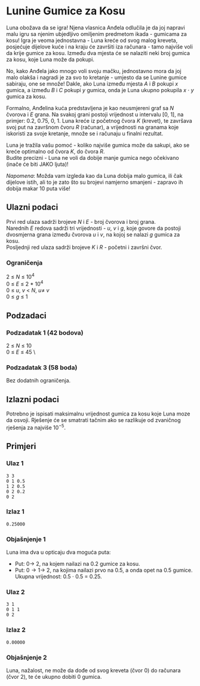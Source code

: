 # Lunine Gumice za Kosu

Luna obožava da se igra! Njena vlasnica Anđela odlučila je da joj napravi malu igru sa njenim ubjedljivo omiljenim predmetom ikada - gumicama za kosu!
Igra je veoma jednostavna - Luna kreće od svog malog kreveta, posjećuje dijelove kuće i na kraju će završiti iza računara - tamo najviše voli da krije gumice za kosu. Između dva mjesta će se nalaziti neki broj gumica za kosu, koje Luna može da pokupi.

No, kako Anđela jako mnogo voli svoju mačku, jednostavno mora da joj malo olakša i nagradi je za svo to kretanje - umjesto da se Lunine gumice sabiraju, one se množe! Dakle, ako Luna između mjesta $A$ i $B$ pokupi $x$ gumica, a između $B$ i $C$ pokupi $y$ gumica, onda je Luna ukupno pokupila $x\ \cdot \ y$ gumica za kosu.

Formalno, Anđelina kuća predstavljena je kao neusmjereni graf sa $N$ čvorova i $E$ grana. Na svakoj grani postoji vrijednost u intervalu $\left[0,\ 1\right]$, na primjer: $0.2$, $0.75$, $0$, $1$. Luna kreće iz početnog čvora $K$ (krevet), te završava svoj put na završnom čvoru $R$ (računar), a vrijednosti na granama koje iskoristi za svoje kretanje, množe se i računaju u finalni rezultat.

Luna je tražila vašu pomoć - koliko najviše gumica može da sakupi, ako se kreće optimalno od čvora $K$, do čvora $R$. \
Budite precizni - Luna ne voli da dobije manje gumica nego očekivano (inače će biti JAKO ljuta)!

_Napomena_: Možda vam izgleda kao da Luna dobija malo gumica, ili čak dijelove istih, ali to je zato što su brojevi namjerno smanjeni - zapravo ih dobija makar 10 puta više!

## Ulazni podaci

Prvi red ulaza sadrži brojeve $N$ i $E$ - broj čvorova i broj grana. \
Narednih $E$ redova sadrži tri vrijednosti - $u$, $v$ i $g$, koje govore da postoji dvosmjerna grana između čvorova $u$ i $v$, na kojoj se nalazi $g$ gumica za kosu. \
Posljednji red ulaza sadrži brojeve $K$ i $R$ - početni i završni čvor.

### Ograničenja
$2 \ \leq \ N \ \leq \ 10^{4}$ \
$0 \ \leq \ E \ \leq \ 2 \ * \ 10^{4}$ \
$0 \ \leq \ u, \ v \ \lt \ N,\ u \neq \ v$ \
$0 \ \leq \ g \ \leq \ 1$

## Podzadaci

### Podzadatak 1 (42 bodova)
$2 \ \leq \ N \ \leq \ 10$ \
$0 \ \leq \ E \ \leq \ 45$ \

### Podzadatak 3 (58 boda)
Bez dodatnih ograničenja.

## Izlazni podaci

Potrebno je ispisati maksimalnu vrijednost gumica za kosu koje Luna moze da osvoji.
Rješenje će se smatrati tačnim ako se razlikuje od zvaničnog rješenja za najviše $10^{-5}$.

## Primjeri
### Ulaz 1
```
3 3
0 1 0.5
1 2 0.5
0 2 0.2
0 2
```
### Izlaz 1
```
0.25000
```
### Objašnjenje 1
Luna ima dva u opticaju dva moguća puta:
- Put: $0 \to \ 2$, na kojem nailazi na $0.2$ gumice za kosu.
- Put: $0 \to 1 \to \ 2$, na kojima nailazi prvo na $0.5$, a onda opet na $0.5$ gumice. \
Ukupna vrijednost: $0.5 \ \cdot \ 0.5 \ = \ 0.25$.

### Ulaz 2
```
3 1 
0 1 1
0 2
```
### Izlaz 2
```
0.00000
```
### Objašnjenje 2
Luna, nažalost, ne može da dođe od svog kreveta (čvor $0$) do računara (čvor $2$), te će ukupno dobiti $0$ gumica.